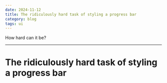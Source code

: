 ```yaml
---
date: 2024-11-12
title: The ridiculously hard task of styling a progress bar
category: blog
tags: ui
---
```


How hard can it be?

---

# The ridiculously hard task of styling a progress bar
